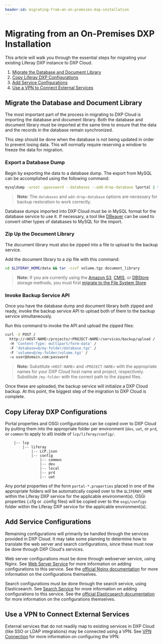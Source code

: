 ```yaml
---
header-id: migrating-from-an-on-premises-dxp-installation
---
```


# Migrating from an On-Premises DXP Installation

This article will walk you through the essential steps for migrating your 
existing Liferay DXP instance to DXP Cloud. 

1. [Migrate the Database and Document Library](#migrate-the-database-and-document-library)
1. [Copy Liferay DXP Configurations](#copy-liferay-dxp-configurations)
1. [Add Service Configurations](#add-service-configurations)
1. [Use a VPN to Connect External Services](#use-a-vpn-to-connect-external-services)

## Migrate the Database and Document Library

The most important part of the process in migrating to DXP Cloud is importing 
the database and document library. Both the database and document library must 
be imported at the same time to ensure that the data and the records in the 
database remain synchronized. 

This step should be done when the database is not being updated in order to 
prevent losing data. This will normally require reserving a window to freeze the 
data for migration. 

### Export a Database Dump

Begin by exporting the data to a database dump. The export from MySQL can be 
accomplished using the following command:

```bash
mysqldump -uroot -ppassword --databases --add-drop-database lportal | tar -czvf database.tgz
```

> **Note:** The `databases` and `add-drop-database` options are necessary for 
> backup restoration to work correctly.

Database dumps imported into DXP Cloud must be in MySQL format for the database 
service to use it. If necessary, a tool like 
[DBeaver](http://dbeaver.io) 
can be used to convert other types of databases to MySQL for the import. 

### Zip Up the Document Library

The document library must also be zipped into a file to upload to the backup 
service.

Add the document library to a zip file with this command:

```bash
cd $LIFERAY_HOME/data && tar -czvf volume.tgz document_library
```

> **Note:** If you are currently using the 
> [Amazon S3](/docs/7-2/deploy/-/knowledge_base/d/using-amazon-simple-storage-service), 
> [CMIS](/docs/7-1/deploy/-/knowledge_base/d/using-the-cmis-store), or 
> [DBStore](/docs/7-2/deploy/-/knowledge_base/d/using-the-dbstore) 
> storage methods, you must first 
> [migrate to the File System Store](https://help.liferay.com/hc/en-us/articles/360017649452-Migrating-File-System-Stores-). 

### Invoke Backup Service API

Once you have the database dump and document library both zipped and ready, 
invoke the backup service API to upload both of them to the backup service 
simultaneously. 

Run this command to invoke the API and upload the zipped files:

```bash
curl -X POST /
  http://<HOST-NAME>/projects/<PROJECT-NAME>/services/backup/upload /
  -H 'Content-Type: multipart/form-data' /
  -F 'database=@/my-folder/database.tgz' /
  -F 'volume=@/my-folder/volume.tgz' /
  -u user@domain.com:password
```

> **Note:** Substitute `<HOST-NAME>` and `<PROJECT-NAME>` with the appropriate 
> names for your DXP Cloud host name and project, respectively. Substitute 
> `/my-folder` with the correct path to the zipped files. 

Once these are uploaded, the backup service will initialize a DXP Cloud backup. 
At this point, the biggest step of the migration to DXP Cloud is complete. 

## Copy Liferay DXP Configurations

Portal properties and OSGi configurations can be copied over to DXP Cloud by 
putting them into the appropriate folder per environment (`dev`, `uat`, or 
`prd`, or `common` to apply to all) inside of `lcp/liferay/config/`. 

```
    |-- lcp
        |-- liferay
            |-- LCP.json
            |-- config
                |-- common
                |-- dev
                |-- local
                |-- prd
                |-- uat
```

Any portal properties of the form `portal-*.properties` placed in one of the 
appropriate folders will be automatically copied over to the `$LIFERAY_HOME` 
within the Liferay DXP service for the applicable environment(s). OSGi 
properties (.cfg or .config files) will be copied over to the `osgi/configs` 
folder within the Liferay DXP service for the applicable environment(s). 

## Add Service Configurations

Remaining configurations will primarily be handled through the services provided in DXP Cloud. It may take some 
planning to determine how to translate the web server and search configurations, 
since these must now be done through DXP Cloud's services. 

Web server configurations must be done through webserver service, using Nginx. 
See 
[Web Server Service](/docs/-/knowledge_base/dxp-cloud/web-server-service-nginx) 
for more information on adding configurations to this service. See the 
[official Nginx documentation](https://docs.nginx.com/) 
for more information on the configurations themselves. 

Search configurations must be done through the search service, using 
Elasticsearch. See 
[Search Service](/docs/-/knowledge_base/dxp-cloud/search-service-elasticsearch) 
for more information on adding configurations to this service. See the 
[official Elasticsearch documentation](https://www.elastic.co/guide/index.html) 
for more information on the configurations themselves. 

## Use a VPN to Connect External Services

External services that do not readily map to existing services in DXP Cloud 
(like SSO or LDAP integrations) may be connected using a VPN. See 
[VPN Connection](/docs/-/knowledge_base/dxp-cloud/vpn-connection) 
for more information on configuring the VPN. 

